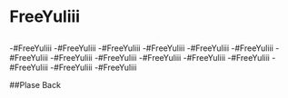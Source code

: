 # FreeYuliii

## 
-#FreeYuliii
-#FreeYuliii
-#FreeYuliii
-#FreeYuliii
-#FreeYuliii
-#FreeYuliii
-#FreeYuliii
-#FreeYuliii
-#FreeYuliii
-#FreeYuliii
-#FreeYuliii
-#FreeYuliii
-#FreeYuliii
-#FreeYuliii
-#FreeYuliii

##Plase Back 
